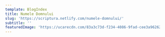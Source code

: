 ```yaml
---
template: BlogIndex
title: Numele Domnului
slug: 'https://scriptura.netlify.com/numele-domnului/'
subtitle: ''
featuredImage: 'https://ucarecdn.com/83a3c73d-f234-4086-9fad-cee3a9626230/'
---
```


